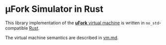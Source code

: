 # μFork Simulator in Rust

This library implementation of the
[**uFork** virtual machine](../../docs/ufork.md)
is written in `no_std`-compatible [Rust](https://www.rust-lang.org/).

The virtual machine semantics are described in [vm.md](../../docs/vm.md).
